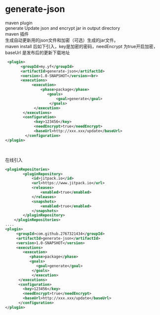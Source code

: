# generate-json
maven plugin<br>
generate Update json and encrypt jar in output directory<br>
maven 插件<br>
生成自动更新用的json文件和加密（可选）生成的jar文件。<br>
maven install 后如下引入，key是加密的密码，needEncrypt 为true开启加密，baseUrl 是发布后的更新下载地址<br>
```xml
 <plugin>
       <groupId>my.yf</groupId>
       <artifactId>generate-json</artifactId>
       <version>1.0-SNAPSHOT</version><br>
       <executions>
            <execution>
                <phase>package</phase>
                   <goals>
                       <goal>generate</goal>
                    </goals>
             </execution>
        </executions>
        <configuration>
             <key>123456</key>
             <needEncrypt>true</needEncrypt>
             <baseUrl>http://xxx.xxx/update</baseUrl>
         </configuration>
</plugin>
```
<br>

在线引入
<br>

```xml
<pluginRepositories>
        <pluginRepository>
            <id>jitpack.io</id>
            <url>https://www.jitpack.io</url>
            <releases>
                <enabled>true</enabled>
            </releases>
            <snapshots>
                <enabled>true</enabled>
            </snapshots>
        </pluginRepository>
    </pluginRepositories>
....
<plugin>
     <groupId>com.github.2767321434</groupId>
     <artifactId>generate-json</artifactId>
     <version>1.0-SNAPSHOT</version>
     <executions>
        <execution>
           <phase>package</phase>
           <goals>
              <goal>generate</goal>
            </goals>
            </execution>
      </executions>
      <configuration>
        <key>123456</key>
        <needEncrypt>true</needEncrypt>
        <baseUrl>http://xxx.xxx/update</baseUrl>
      </configuration>
</plugin>
```
